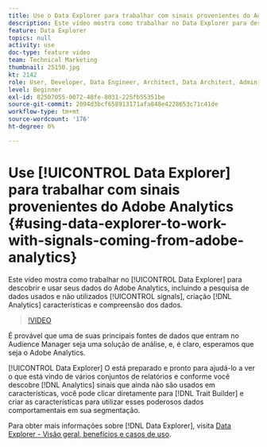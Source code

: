 ```yaml
---
title: Use o Data Explorer para trabalhar com sinais provenientes do Adobe Analytics
description: Este vídeo mostra como trabalhar no Data Explorer para descobrir e usar seus dados do Adobe Analytics, incluindo a pesquisa de sinais usados e não utilizados, a criação de características do Analytics e a compreensão dos dados.
feature: Data Explorer
topics: null
activity: use
doc-type: feature video
team: Technical Marketing
thumbnail: 25150.jpg
kt: 2142
role: User, Developer, Data Engineer, Architect, Data Architect, Admin, Leader
level: Beginner
exl-id: 82507055-0072-48fe-8031-225fb55351be
source-git-commit: 2094d3bcf658913171afa848e4228653c71c41de
workflow-type: tm+mt
source-wordcount: '176'
ht-degree: 0%

---
```


# Use [!UICONTROL Data Explorer] para trabalhar com sinais provenientes do Adobe Analytics {#using-data-explorer-to-work-with-signals-coming-from-adobe-analytics}

Este vídeo mostra como trabalhar no [!UICONTROL Data Explorer] para descobrir e usar seus dados do Adobe Analytics, incluindo a pesquisa de dados usados e não utilizados [!UICONTROL signals], criação [!DNL Analytics] características e compreensão dos dados.

>[!VIDEO](https://video.tv.adobe.com/v/25150/?quality=12)

É provável que uma de suas principais fontes de dados que entram no Audience Manager seja uma solução de análise, e, é claro, esperamos que seja o Adobe Analytics.

[!UICONTROL Data Explorer] O está preparado e pronto para ajudá-lo a ver o que está vindo de vários conjuntos de relatórios e conforme você descobre [!DNL Analytics] sinais que ainda não são usados em características, você pode clicar diretamente para [!DNL Trait Builder] e criar as características para utilizar esses poderosos dados comportamentais em sua segmentação.

Para obter mais informações sobre [!DNL Data Explorer], visita [Data Explorer - Visão geral, benefícios e casos de uso](https://experienceleague.adobe.com/docs/audience-manager/user-guide/features/data-explorer/data-explorer-overview.html?lang=en).
